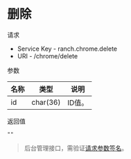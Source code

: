# 删除

请求
- Service Key - ranch.chrome.delete
- URI - /chrome/delete

参数

|名称|类型|说明|
|---|---|---|
|id|char(36)|ID值。|

返回值
```
""
```

> 后台管理接口，需验证[请求参数签名](https://github.com/heisedebaise/tephra/blob/master/tephra-ctrl/doc/sign.md)。
